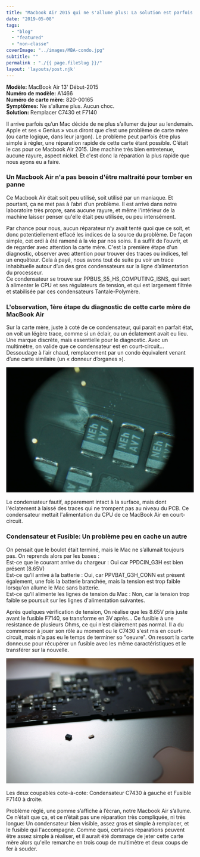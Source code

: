 ```yaml
---
title: "Macbook Air 2015 qui ne s'allume plus: La solution est parfois évidente"
date: "2019-05-08"
tags: 
  - "blog"
  - "featured"
  - "non-classe"
coverImage: "../images/MBA-condo.jpg"
subtitle: ""
permalink : "./{{ page.fileSlug }}/"
layout: 'layouts/post.njk'
---
```


**Modèle:** MacBook Air 13' Début-2015  
**Numéro de modèle:** A1466  
**Numéro de carte mère:** 820-00165  
**Symptômes:** Ne s'allume plus. Aucun choc.  
**Solution:** Remplacer C7430 et F7140

Il arrive parfois qu’un Mac décide de ne plus s’allumer du jour au lendemain. Apple et ses « Genius » vous diront que c’est une problème de carte mère (ou carte logique, dans leur jargon). Le problème peut parfois être plus simple à régler, une réparation rapide de cette carte étant possible. C’était le cas pour ce Macbook Air 2015. Une machine très bien entretenue, aucune rayure, aspect nickel. Et c'est donc la réparation la plus rapide que nous ayons eu a faire.

### Un Macbook Air n'a pas besoin d'être maltraité pour tomber en panne

Ce Macbook Air était soit peu utilisé, soit utilisé par un maniaque. Et pourtant, ça ne met pas à l’abri d’un problème. Il est arrivé dans notre laboratoire très propre, sans aucune rayure, et même l'intérieur de la machine laisser penser qu'elle était peu utilisée, ou peu intensément.

Par chance pour nous, aucun réparateur n’y avait tenté quoi que ce soit, et donc potentiellement effacé les indices de la source du problème. De façon simple, cet ordi à été ramené à la vie par nos soins. Il a suffit de l’ouvrir, et de regarder avec attention la carte mère. C'est la première étape d'un diagnostic, observer avec attention pour trouver des traces ou indices, tel un enquêteur. Cela à payé, nous avons tout de suite pu voir un trace inhabituelle autour d’un des gros condensateurs sur la ligne d’alimentation du processeur.  
Ce condensateur se trouve sur PPBUS\_S5\_HS\_COMPUTING\_ISNS, qui sert à alimenter le CPU et ses régulateurs de tension, et qui est largement filtrée et stabilisée par ces condensateurs Tantale-Polymère.

### L'observation, 1ère étape du diagnostic de cette carte mère de MacBook Air

Sur la carte mère, juste à coté de ce condensateur, qui parait en parfait état, on voit un légère trace, comme si un éclair, ou un éclatement avait eu lieu. Une marque discrète, mais essentielle pour le diagnostic. Avec un multimètre, on valide que ce condensateur est en court-circuit… Dessoudage à l’air chaud, remplacement par un condo équivalent venant d’une carte similaire (un « donneur d’organes »).

![](images/MBA-condo-1030x688.jpg)

Le condensateur fautif, apparement intact à la surface, mais dont l'éclatement à laissé des traces qui ne trompent pas au niveau du PCB. Ce condensateur mettait l'alimentation du CPU de ce MacBook Air en court-circuit.

### Condensateur et Fusible: Un problème peu en cache un autre

On pensait que le boulot était terminé, mais le Mac ne s’allumait toujours pas. On reprends alors par les bases :  
Est-ce que le courant arrive du chargeur : Oui car PPDCIN\_G3H est bien présent (8.65V)  
Est-ce qu’il arrive à la batterie : Oui, car PPVBAT\_G3H\_CONN est présent également, une fois la batterie branchée, mais la tension est trop faible lorsqu'on allume le Mac sans batterie.  
Est-ce qu’il alimente les lignes de tension du Mac : Non, car la tension trop faible se poursuit sur les lignes d'alimentation suivantes.

Après quelques vérification de tension, On réalise que les 8.65V pris juste avant le fusible F7140, se transforme en 3V après… Ce fusible à une resistance de plusieurs Ohms, ce qui n’est clairement pas normal. Il a du commencer à jouer son rôle au moment ou le C7430 s'est mis en court-circuit, mais n'a pas eu le temps de terminer so "oeuvre". On ressort la carte donneuse pour récupérer un fusible avec les même caractéristiques et le transférer sur la nouvelle.

![](images/MBA-Condo-fusible-1030x688.jpg)

Les deux coupables cote-à-cote: Condensateur C7430 à gauche et Fusible F7140 à droite.

Problème réglé, une pomme s’affiche à l’écran, notre Macbook Air s’allume. Ce n’était que ça, et ce n’était pas une réparation très compliquée, ni très longue: Un condensateur bien visible, assez gros et simple à remplacer, et le fusible qui l'accompagne. Comme quoi, certaines réparations peuvent être assez simple à réaliser, et il aurait été dommage de jeter cette carte mère alors qu'elle remarche en trois coup de multimètre et deux coups de fer à souder.
